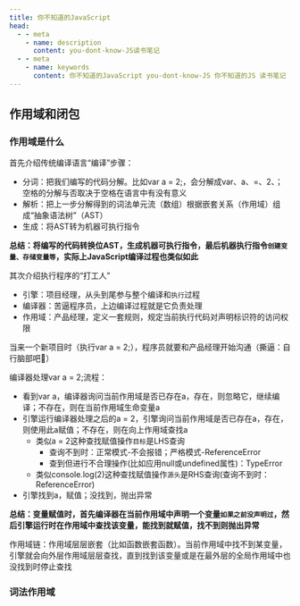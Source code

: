 ```yaml
---
title: 你不知道的JavaScript
head:
  - - meta
    - name: description
      content: you-dont-know-JS读书笔记
  - - meta
    - name: keywords
      content: 你不知道的JavaScript you-dont-know-JS 你不知道的JS 读书笔记
---
```


## 作用域和闭包

### 作用域是什么

首先介绍传统编译语言“编译”步骤：

- 分词：把我们编写的代码分解。比如var a = 2;，会分解成var、a、=、2、；空格的分解与否取决于空格在语言中有没有意义
- 解析：把上一步分解得到的词法单元流（数组）根据嵌套关系（作用域）组成“抽象语法树”（AST）
- 生成：将AST转为机器可执行指令

**总结：将编写的代码转换位AST，生成机器可执行指令，最后机器执行指令`创建变量、存储变量等`，实际上JavaScript编译过程也类似如此**

其次介绍执行程序的“打工人”

- 引擎：项目经理，从头到尾参与整个编译和`执行`过程
- 编译器：苦逼程序员，上边编译过程就是它负责处理
- 作用域：产品经理，定义一套规则，规定当前执行代码对声明标识符的访问权限
  
当来一个新项目时（执行var a = 2;），程序员就要和产品经理开始沟通（撕逼：自行脑部吧🤭）

编译器处理var a = 2;流程：

- 看到var a，编译器询问当前作用域是否已存在a，存在，则忽略它，继续编译；不存在，则在当前作用域生命变量a
- 引擎运行编译器处理之后的a = 2，引擎询问当前作用域是否已存在a，存在，则使用此a赋值；不存在，则在向上作用域查找a
  - 类似a = 2这种查找赋值操作`目标`是LHS查询
    - 查询不到时：正常模式-不会报错；严格模式-ReferenceError
    - 查到但进行不合理操作(比如应用null或undefined属性)：TypeError
  - 类似console.log(2)这种查找赋值操作`源头`是RHS查询(查询不到时：ReferenceError)
- 引擎找到a，赋值；没找到，抛出异常

**总结：变量赋值时，首先编译器在当前作用域中声明一个变量`如果之前没声明过`，然后引擎运行时在作用域中查找该变量，能找到就赋值，找不到则抛出异常**

作用域链：作用域层层嵌套（比如函数嵌套函数）。当前作用域中找不到某变量，引擎就会向外层作用域层层查找，直到找到该变量或是在最外层的全局作用域中也没找到时停止查找

### 词法作用域
